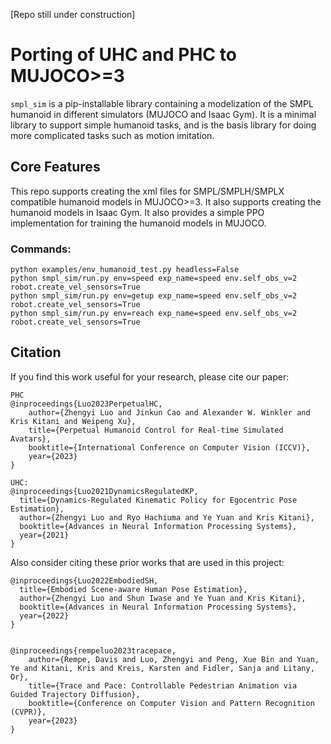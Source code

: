 [Repo still under construction]
# Porting of UHC and PHC to MUJOCO>=3

`smpl_sim` is a pip-installable library containing a modelization of the SMPL humanoid in different simulators (MUJOCO and Isaac Gym). It is a minimal library to support simple humanoid tasks, and is the basis library for doing more complicated tasks such as motion imitation. 


## Core Features
This repo supports creating the xml files for SMPL/SMPLH/SMPLX compatible humanoid models in MUJOCO>=3. It also supports creating the humanoid models in Isaac Gym. It also provides a simple PPO implementation for training the humanoid models in MUJOCO. 

### Commands:

```
python examples/env_humanoid_test.py headless=False
python smpl_sim/run.py env=speed exp_name=speed env.self_obs_v=2  robot.create_vel_sensors=True
python smpl_sim/run.py env=getup exp_name=speed env.self_obs_v=2 robot.create_vel_sensors=True
python smpl_sim/run.py env=reach exp_name=speed env.self_obs_v=2 robot.create_vel_sensors=True
```


## Citation
If you find this work useful for your research, please cite our paper:
```
PHC
@inproceedings{Luo2023PerpetualHC,
    author={Zhengyi Luo and Jinkun Cao and Alexander W. Winkler and Kris Kitani and Weipeng Xu},
    title={Perpetual Humanoid Control for Real-time Simulated Avatars},
    booktitle={International Conference on Computer Vision (ICCV)},
    year={2023}
}           

UHC:
@inproceedings{Luo2021DynamicsRegulatedKP,
  title={Dynamics-Regulated Kinematic Policy for Egocentric Pose Estimation},
  author={Zhengyi Luo and Ryo Hachiuma and Ye Yuan and Kris Kitani},
  booktitle={Advances in Neural Information Processing Systems},
  year={2021}
}
```


Also consider citing these prior works that are used in this project:

```
@inproceedings{Luo2022EmbodiedSH,
  title={Embodied Scene-aware Human Pose Estimation},
  author={Zhengyi Luo and Shun Iwase and Ye Yuan and Kris Kitani},
  booktitle={Advances in Neural Information Processing Systems},
  year={2022}
}


@inproceedings{rempeluo2023tracepace,
    author={Rempe, Davis and Luo, Zhengyi and Peng, Xue Bin and Yuan, Ye and Kitani, Kris and Kreis, Karsten and Fidler, Sanja and Litany, Or},
    title={Trace and Pace: Controllable Pedestrian Animation via Guided Trajectory Diffusion},
    booktitle={Conference on Computer Vision and Pattern Recognition (CVPR)},
    year={2023}
}     

```